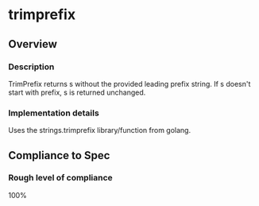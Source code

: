# trimprefix

## Overview

### Description
TrimPrefix returns s without the provided leading prefix string. If s doesn't start with prefix, s is returned unchanged.

### Implementation details
Uses the strings.trimprefix library/function from golang.

## Compliance to Spec

### Rough level of compliance  

100%